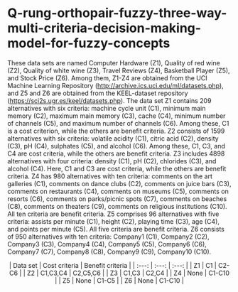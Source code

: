 # Q-rung-orthopair-fuzzy-three-way-multi-criteria-decision-making-model-for-fuzzy-concepts
These data sets are named Computer Hardware (Z1), Quality of red wine (Z2), Quality of white wine (Z3), Travel Reviews (Z4), Basketball Player (Z5), and Stock Price (Z6). Among them, Z1-Z4 are obtained from the UCI Machine Learning Repository (http://archive.ics.uci.edu/ml/datasets.php), and Z5 and Z6 are obtained from the KEEL-dataset repository (https://sci2s.ugr.es/keel/datasets.php). The data set Z1 contains 209 alternatives with six criteria: machine cycle unit (C1), minimum main memory (C2), maximum main memory (C3), cache (C4), minimum number of channels (C5), and maximum number of channels (C6). Among these, C1 is a cost criterion, while the others are benefit criteria. Z2 consists of 1599 alternatives with six criteria: volatile acidity (C1), citric acid (C2), density (C3), pH (C4), sulphates (C5), and alcohol (C6). Among these, C1, C3, and C4 are cost criteria, while the others are benefit criteria. Z3 includes 4898 alternatives with four criteria: density (C1), pH (C2), chlorides (C3), and alcohol (C4). Here, C1 and C3 are cost criteria, while the others are benefit criteria. Z4 has 980 alternatives with ten criteria: comments on the art galleries (C1), comments on dance clubs (C2), comments on juice bars (C3), comments on restaurants (C4), comments on museums (C5), comments on resorts (C6), comments on parks/picnic spots (C7), comments on beaches (C8), comments on theaters (C9), comments on religious institutions (C10). All ten criteria are benefit criteria. Z5 comprises 96 alternatives with five criteria: assists per minute (C1), height (C2), playing time (C3), age (C4), and points per minute (C5). All five criteria are benefit criteria. Z6 consists of 950 alternatives with ten criteria: Company1 (C1), Company2 (C2), Company3 (C3), Company4 (C4), Company5 (C5), Company6 (C6), Company7 (C7), Company8 (C8), Company9 (C9), Company10 (C10).
<div align="center">
| Data set | Cost criteria | Benefit criteria |
| :---: | :---: | :---: |
| Z1 | C1 | C2-C6 |
| Z2 | C1,C3,C4 | C2,C5,C6 |
| Z3 | C1,C3 | C2,C4 |
| Z4 | None | C1-C10 |
| Z5 | None | C1-C5 |
| Z6 | None | C1-C10 |
</div>
